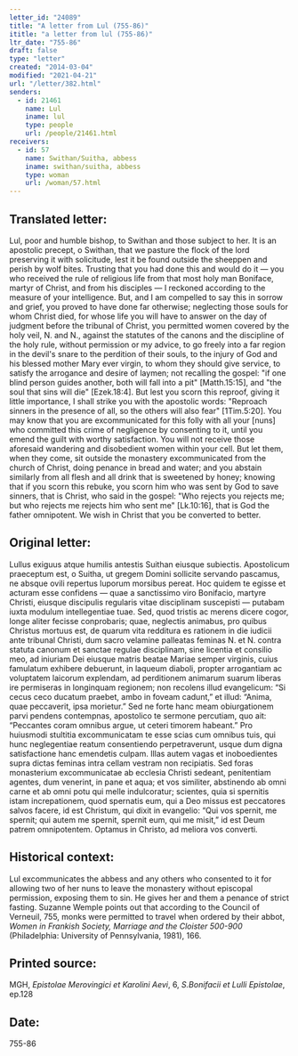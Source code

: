 ```yaml
---
letter_id: "24089"
title: "A letter from Lul (755-86)"
ititle: "a letter from lul (755-86)"
ltr_date: "755-86"
draft: false
type: "letter"
created: "2014-03-04"
modified: "2021-04-21"
url: "/letter/382.html"
senders:
  - id: 21461
    name: Lul
    iname: lul
    type: people
    url: /people/21461.html
receivers:
  - id: 57
    name: Swithan/Suitha, abbess
    iname: swithan/suitha, abbess
    type: woman
    url: /woman/57.html
---
```

<h2> Translated letter:</h2>Lul, poor and humble bishop, to Swithan and those subject to her.
It is an apostolic precept, o Swithan, that we pasture the flock of the lord preserving it with solicitude, lest it be found outside the sheeppen and perish by wolf bites.  Trusting that you had done this and would do it — you who received the rule of religious life from that most holy man Boniface, martyr of Christ, and from his disciples — I reckoned according to the measure of your intelligence.  But, and I am compelled to say this in sorrow and grief, you proved to have done far otherwise; neglecting those souls for whom Christ died, for whose life you will have to answer on the day of judgment before the tribunal of Christ, you permitted women covered by the holy veil, N. and N., against the statutes of the canons and the discipline of the holy rule, without permission or my advice, to go freely into a far region in the devil's snare to the perdition of their souls, to the injury of God and his blessed mother Mary ever virgin, to whom they should give service, to satisfy the arrogance and desire of laymen; not recalling the gospel:  "if one blind person guides another, both will fall into a pit" [Matth.15:15], and "the soul that sins will die" [Ezek.18:4].
But lest you scorn this reproof, giving it little importance, I shall strike you with the apostolic words:  "Reproach sinners in the presence of all, so the others will also fear" [1Tim.5:20].  You may know that you are excommunicated for this folly with all your [nuns] who committed this crime of negligence by consenting to it, until you emend the guilt with worthy satisfaction.  You will not receive those aforesaid wandering and disobedient women within your cell.  But let them, when they come, sit outside the monastery excommunicated from the church of Christ, doing penance in bread and water; and you abstain similarly from all flesh and all drink that is sweetened by honey; knowing that if you scorn this rebuke, you scorn him who was sent by God to save sinners, that is Christ, who said in the gospel:  "Who rejects you rejects me; but who rejects me rejects him who sent me" [Lk.10:16], that is God the father omnipotent.  We wish in Christ that you be converted to better.
<h2 class="mt-4"> Original letter:</h2>Lullus exiguus atque humilis antestis Suithan eiusque subiectis.
Apostolicum praeceptum est, o Suitha, ut gregem Domini sollicite servando pascamus, ne absque ovili repertus luporum morsibus pereat. Hoc quidem te egisse et acturam esse confidens — quae a sanctissimo viro Bonifacio, martyre Christi, eiusque discipulis regularis vitae disciplinam suscepisti —  putabam iuxta modulum intellegentiae tuae. Sed, quod tristis ac merens dicere cogor, longe aliter fecisse conprobaris; quae, neglectis animabus, pro quibus Christus mortuus est, de quarum vita redditura es rationem in die iudicii ante tribunal Christi, dum sacro velamine palleatas feminas N. et N. contra statuta canonum et sanctae regulae disciplinam, sine licentia et consilio meo, ad iniuriam Dei eiusque matris beatae Mariae semper virginis, cuius famulatum exhibere debuerunt, in laqueum diaboli, propter arrogantiam ac voluptatem laicorum explendam, ad perditionem animarum suarum liberas ire permiseras in longinquam regionem; non recolens illud evangelicum: “Si cecus ceco ducatum praebet, ambo in foveam cadunt,” et illud: “Anima, quae peccaverit, ipsa morietur.” Sed ne forte hanc meam obiurgationem parvi pendens contempnas, apostolico te sermone percutiam, quo ait: “Peccantes coram omnibus argue, ut ceteri timorem habeant.” Pro huiusmodi stultitia excommunicatam te esse scias cum omnibus tuis, qui hunc neglegentiae reatum consentiendo perpetraverunt, usque dum digna satisfactione hanc emendetis culpam. Illas autem vagas et inoboedientes supra dictas feminas intra cellam vestram non recipiatis. Sed foras monasterium excommunicatae ab ecclesia Christi sedeant, penitentiam agentes, dum venerint, in pane et aqua; et vos similiter, abstinendo ab omni carne et ab omni potu qui melle indulcoratur; scientes, quia si spernitis istam increpationem, quod spernatis eum, qui a Deo missus est peccatores salvos facere, id est Christum, qui dixit in evangelio: “Qui vos spernit, me spernit; qui autem me spernit, spernit eum, qui me misit,” id est Deum patrem omnipotentem. Optamus in Christo, ad meliora vos converti.
<h2 class="mt-4"> Historical context:</h2><p>Lul excommunicates the abbess and any others who consented to it for allowing two of her nuns to leave the monastery without episcopal permission, exposing them to sin. He gives her and them a penance of strict fasting. Suzanne Wemple points out that according to the Council of Verneuil, 755, monks were permitted to travel when ordered by their abbot, <em>Women in Frankish Society, Marriage and the Cloister 500-900</em> (Philadelphia: University of Pennsylvania, 1981), 166.</p><h2 class="mt-4"> Printed source:</h2><p>MGH,<em> Epistolae Merovingici et Karolini Aevi</em>, 6,<em> S.Bonifacii et Lulli Epistolae</em>, ep.128</p><h2 class="mt-4"> Date:</h2>755-86